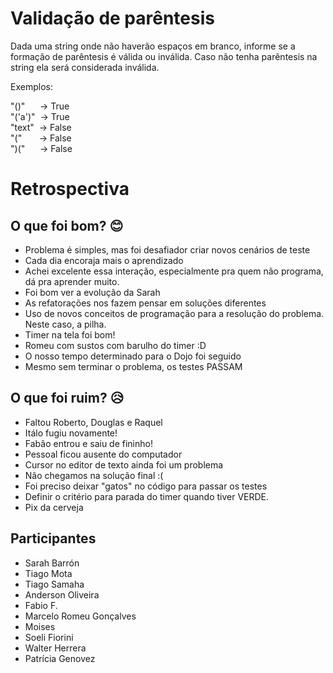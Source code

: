 # Validação de parêntesis

Dada uma string onde não haverão espaços em branco, informe se a formação de parêntesis é válida ou inválida. Caso não tenha parêntesis na string ela será considerada inválida.

Exemplos:

"()" &nbsp;&nbsp;&nbsp;&nbsp;&nbsp;-> True  
"('a')" &nbsp;-> True  
"text" &nbsp;-> False  
"(" &nbsp;&nbsp;&nbsp;&nbsp;&nbsp;&nbsp;-> False  
")("    &nbsp;&nbsp;&nbsp;&nbsp;&nbsp;-> False

# Retrospectiva

## O que foi bom? 😊

* Problema é simples, mas foi desafiador criar novos cenários de teste
* Cada dia encoraja mais o aprendizado
* Achei excelente essa interação, especialmente pra quem não programa, dá pra aprender muito. 
* Foi bom ver a evolução da Sarah
* As refatorações nos fazem pensar em soluções diferentes
* Uso de novos conceitos de programação para a resolução do problema. Neste caso, a pilha.
* Timer na tela foi bom!
* Romeu com sustos com barulho do timer :D
* O nosso tempo determinado para o Dojo foi seguido
* Mesmo sem terminar o problema, os testes PASSAM

## O que foi ruim? 😥

* Faltou Roberto, Douglas e Raquel
* Itálo fugiu novamente!
* Fabão entrou e saiu de fininho!
* Pessoal ficou ausente do computador
* Cursor no editor de texto ainda foi um problema
* Não chegamos na solução final :(
* Foi preciso deixar "gatos" no código para passar os testes
* Definir o critério para parada do timer quando tiver VERDE.
* Pix da cerveja

## Participantes

* Sarah Barrón
* Tiago Mota
* Tiago Samaha
* Anderson Oliveira
* Fabio F.
* Marcelo Romeu Gonçalves
* Moises
* Soeli Fiorini
* Walter Herrera
* Patrícia Genovez